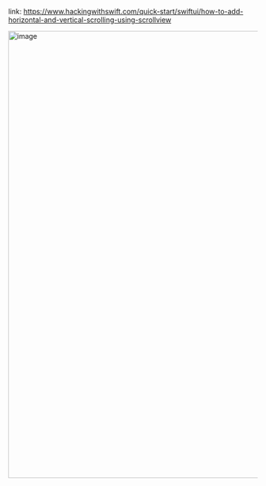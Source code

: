link: https://www.hackingwithswift.com/quick-start/swiftui/how-to-add-horizontal-and-vertical-scrolling-using-scrollview

<img width="904" alt="image" src="https://user-images.githubusercontent.com/81428296/228701927-7b7bc910-116d-4dec-9f5d-de14110c00dd.png">

